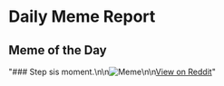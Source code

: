 # Daily Meme Report

## Meme of the Day
"### Step sis moment.\n\n![Meme](https://i.redd.it/ncn6xhodqede1.png)\n\n[View on Reddit](https://redd.it/1i2x2m5)"
